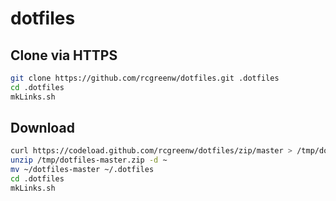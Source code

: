 dotfiles
========
## Clone via HTTPS
```sh
git clone https://github.com/rcgreenw/dotfiles.git .dotfiles
cd .dotfiles
mkLinks.sh
```
## Download
```sh
curl https://codeload.github.com/rcgreenw/dotfiles/zip/master > /tmp/dotfiles-master.zip
unzip /tmp/dotfiles-master.zip -d ~
mv ~/dotfiles-master ~/.dotfiles
cd .dotfiles
mkLinks.sh
